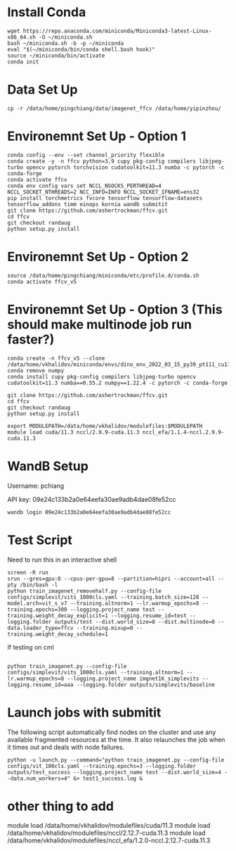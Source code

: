 # Install Conda
```
wget https://repo.anaconda.com/miniconda/Miniconda3-latest-Linux-x86_64.sh -O ~/miniconda.sh
bash ~/miniconda.sh -b -p ~/miniconda
eval "$(~/miniconda/bin/conda shell.bash hook)"
source ~/miniconda/bin/activate 
conda init
```

# Data Set Up
`cp -r /data/home/pingchiang/data/imagenet_ffcv /data/home/yipinzhou/`


# Environemnt Set Up - Option 1
```
conda config --env --set channel_priority flexible
conda create -y -n ffcv python=3.9 cupy pkg-config compilers libjpeg-turbo opencv pytorch torchvision cudatoolkit=11.3 numba -c pytorch -c conda-forge
conda activate ffcv
conda env config vars set NCCL_NSOCKS_PERTHREAD=4 NCCL_SOCKET_NTHREADS=2 NCC_INFO=INFO NCCL_SOCKET_IFNAME=ens32
pip install torchmetrics fvcore tensorflow tensorflow-datasets tensorflow_addons timm einops kornia wandb submitit
git clone https://github.com/ashertrockman/ffcv.git
cd ffcv
git checkout randaug
python setup.py install
```

# Environemnt Set Up - Option 2 
```
source /data/home/pingchiang/miniconda/etc/profile.d/conda.sh
conda activate ffcv_v5
```

# Environemnt Set Up - Option 3 (This should make multinode job run faster?)
```
conda create -n ffcv_v5 --clone /data/home/vkhalidov/miniconda/envs/dino_env_2022_03_15_py39_pt111_cu113
conda remove numpy
conda install cupy pkg-config compilers libjpeg-turbo opencv cudatoolkit=11.3 numba==0.55.2 numpy==1.22.4 -c pytorch -c conda-forge

git clone https://github.com/ashertrockman/ffcv.git
cd ffcv
git checkout randaug
python setup.py install

export MODULEPATH=/data/home/vkhalidov/modulefiles:$MODULEPATH
module load cuda/11.3 nccl/2.9.9-cuda.11.3 nccl_efa/1.1.4-nccl.2.9.9-cuda.11.3
```

# WandB Setup

Username: pchiang

API key: 09e24c133b2a0e64eefa30ae9adb4dae08fe52cc

`wandb login 09e24c133b2a0e64eefa30ae9adb4dae08fe52cc`

# Test Script
Need to run this in an interactive shell
```
screen -R run
srun --gres=gpu:8 --cpus-per-gpu=8 --partition=hipri --account=all --pty /bin/bash -l
python train_imagenet_removehalf.py --config-file configs/simplevit/vits_1000cls.yaml --training.batch_size=128 --model.arch=vit_s_v7 --training.altnorm=1 --lr.warmup_epochs=8 --training.epochs=300 --logging.project_name test --training.weight_decay_explicit=1 --logging.resume_id=test --logging.folder outputs/test --dist.world_size=8 --dist.multinode=0 --data.loader_type=ffcv --training.mixup=0 --training.weight_decay_schedule=1

```

If testing on cml
```

python train_imagenet.py --config-file configs/simplevit/vits_1000cls.yaml --training.altnorm=1 --lr.warmup_epochs=8 --logging.project_name imgnet1K_simplevits --logging.resume_id=aaa --logging.folder outputs/simplevits/baseline
```

# Launch jobs with submitit
The following script automatically find nodes on the cluster and use any available fragmented resources at the time. It also relaunches the job when it times out and deals with node failures.
```
python -u launch.py --command="python train_imagenet.py --config-file configs/vit_100cls.yaml --training.epochs=3 --logging.folder outputs/test_success --logging.project_name test --dist.world_size=4 --data.num_workers=4" &> test1_success.log &
```
# other thing to add
module load /data/home/vkhalidov/modulefiles/cuda/11.3
module load /data/home/vkhalidov/modulefiles/nccl/2.12.7-cuda.11.3
module load /data/home/vkhalidov/modulefiles/nccl_efa/1.2.0-nccl.2.12.7-cuda.11.3
